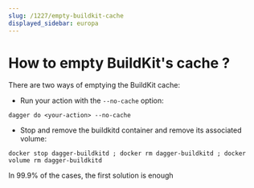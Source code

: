 ```yaml
---
slug: /1227/empty-buildkit-cache
displayed_sidebar: europa
---
```


# How to empty BuildKit's cache ?

There are two ways of emptying the BuildKit cache:

- Run your action with the `--no-cache` option:

```console
dagger do <your-action> --no-cache
```

- Stop and remove the buildkitd container and remove its associated volume:

```console
docker stop dagger-buildkitd ; docker rm dagger-buildkitd ; docker volume rm dagger-buildkitd
```

In 99.9% of the cases, the first solution is enough
